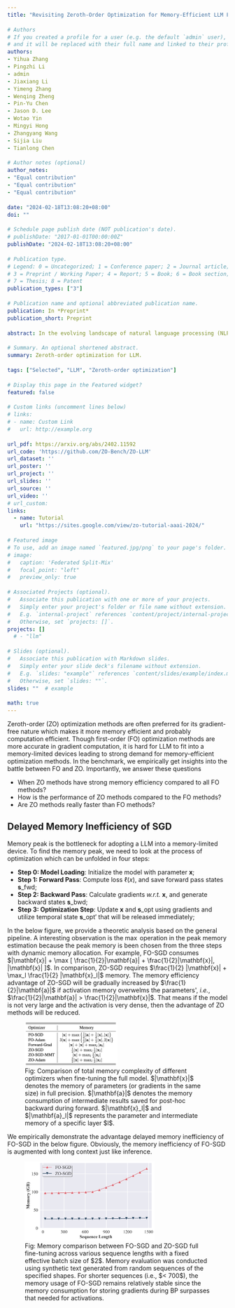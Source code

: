 ```yaml
---
title: "Revisiting Zeroth-Order Optimization for Memory-Efficient LLM Fine-Tuning: A Benchmark"

# Authors
# If you created a profile for a user (e.g. the default `admin` user), write the username (folder name) here 
# and it will be replaced with their full name and linked to their profile.
authors:
- Yihua Zhang
- Pingzhi Li
- admin
- Jiaxiang Li
- Yimeng Zhang
- Wenqing Zheng
- Pin-Yu Chen
- Jason D. Lee
- Wotao Yin
- Mingyi Hong
- Zhangyang Wang
- Sijia Liu
- Tianlong Chen

# Author notes (optional)
author_notes:
- "Equal contribution"
- "Equal contribution"
- "Equal contribution"

date: "2024-02-18T13:08:20+08:00"
doi: ""

# Schedule page publish date (NOT publication's date).
# publishDate: "2017-01-01T00:00:00Z"
publishDate: "2024-02-18T13:08:20+08:00"

# Publication type.
# Legend: 0 = Uncategorized; 1 = Conference paper; 2 = Journal article;
# 3 = Preprint / Working Paper; 4 = Report; 5 = Book; 6 = Book section;
# 7 = Thesis; 8 = Patent
publication_types: ["3"]

# Publication name and optional abbreviated publication name.
publication: In *Preprint*
publication_short: Preprint

abstract: In the evolving landscape of natural language processing (NLP), fine-tuning pre-trained Large Language Models (LLMs) with first-order (FO) optimizers like SGD and Adam has become standard. Yet, as LLMs grow {in size}, the substantial memory overhead from back-propagation (BP) for FO gradient computation presents a significant challenge. Addressing this issue is crucial, especially for applications like on-device training where memory efficiency is paramount. This paper proposes a shift towards BP-free, zeroth-order (ZO) optimization as a solution for reducing memory costs during LLM fine-tuning, building on the initial concept introduced by MeZO. Unlike traditional ZO-SGD methods, our work expands the exploration to a wider array of ZO optimization techniques, through a comprehensive, first-of-its-kind benchmarking study across five LLM families (Roberta, OPT, LLaMA, Vicuna, Mistral), three task complexities, and five fine-tuning schemes. Our study unveils previously overlooked optimization principles, highlighting the importance of task alignment, the role of the forward gradient method, and the balance between algorithm complexity and fine-tuning performance. We further introduce novel enhancements to ZO optimization, including block-wise descent, hybrid training, and gradient sparsity. Our study offers a promising direction for achieving further memory-efficient LLM fine-tuning. The code is available at [the URL](https://github.com/ZO-Bench/ZO-LLM).

# Summary. An optional shortened abstract.
summary: Zeroth-order optimization for LLM.

tags: ["Selected", "LLM", "Zeroth-order optimization"]

# Display this page in the Featured widget?
featured: false

# Custom links (uncomment lines below)
# links:
# - name: Custom Link
#   url: http://example.org

url_pdf: https://arxiv.org/abs/2402.11592
url_code: 'https://github.com/ZO-Bench/ZO-LLM'
url_dataset: ''
url_poster: ''
url_project: ''
url_slides: ''
url_source: ''
url_video: ''
# url_custom:
links:
  - name: Tutorial
    url: "https://sites.google.com/view/zo-tutorial-aaai-2024/"

# Featured image
# To use, add an image named `featured.jpg/png` to your page's folder. 
# image:
#   caption: 'Federated Split-Mix'
#   focal_point: "left"
#   preview_only: true

# Associated Projects (optional).
#   Associate this publication with one or more of your projects.
#   Simply enter your project's folder or file name without extension.
#   E.g. `internal-project` references `content/project/internal-project/index.md`.
#   Otherwise, set `projects: []`.
projects: []
  # - "llm"

# Slides (optional).
#   Associate this publication with Markdown slides.
#   Simply enter your slide deck's filename without extension.
#   E.g. `slides: "example"` references `content/slides/example/index.md`.
#   Otherwise, set `slides: ""`.
slides: ""  # example

math: true
---
```


Zeroth-order (ZO) optimization methods are often preferred for its gradient-free nature which makes it more memory efficient and probably computation efficient.
Though first-order (FO) optimization methods are more accurate in gradient computation, it is hard for LLM to fit into a memory-limited devices leading to strong demand for memory-efficient optimization methods.
In the benchmark, we empirically get insights into the battle between FO and ZO. Importantly, we answer these questions
* When ZO methods have strong memory efficiency compared to all FO methods?
* How is the performance of ZO methods compared to the FO methods?
* Are ZO methods really faster than FO methods?

## Delayed Memory Inefficiency of SGD

Memory peak is the bottleneck for adopting a LLM into a memory-limited device.
To find the memory peak, we need to look at the process of optimization which can be unfolded in four steps:
* **Step 0: Model Loading**: Initialize the model with parameter $\mathbf{x}$;
* **Step 1: Forward Pass**: Compute loss $\ell(x)$, and save forward pass states $\mathbf{s}\_{\text{fwd}}$;
* **Step 2: Backward Pass**: Calculate gradients *w.r.t.* $\mathbf{x}$, and generate backward states $\mathbf{s}\_{\text{bwd}}$;
* **Step 3: Optimization Step**: Update $\mathbf{x}$ and $\mathbf{s}\_{\text{opt}}$ using gradients and utilize temporal state $\mathbf{s}\_{\text{opt}}'$ that will be released immediately;

In the below figure, we provide a theoretic analysis based on the general pipeline.
A interesting observation is the $\max$ operation in the peak memory estimation because the peak memory is been chosen from the three steps with dynamic memory allocation.
For example, FO-SGD consumes $|\mathbf{x}| + \max [ \frac{1}{2}|\mathbf{a}| + \frac{1}{2}|\mathbf{x}|, |\mathbf{x}| ]$.
In comparison, ZO-SGD requires $\frac{1}{2} |\mathbf{x}| + \max_l \frac{1}{2} |\mathbf{x}_l|$ memory.
The memory efficiency advantage of ZO-SGD will be gradually increased by $\frac{1}{2}|\mathbf{a}|$ if activation memory overwelms the parameters', *i.e.*, $\frac{1}{2}|\mathbf{a}| > \frac{1}{2}|\mathbf{x}|$.
That means if the model is not very large and the activation is very dense, then the advantage of ZO methods will be reduced.
<figure>
<img src="mem_theory.png" width=50% title="">
<figcaption>Fig: Comparison of total memory complexity of different optimizers when fine-tuning the full model. $|\mathbf{x}|$ denotes the memory of parameters (or gradients in the same size) in full precision.
    $|\mathbf{a}|$ denotes the memory consumption of intermediate results saved for post-hoc backward during forward.
    $|\mathbf{x}_l|$ and $|\mathbf{a}_l|$ represents the parameter and intermediate memory of a specific layer $l$.</figcaption>
</figure>

We empirically demonstrate the advantage delayed memory inefficiency of FO-SGD in the below figure.
Obviously, the memory inefficiency of FO-SGD is augmented with long context just like inference.
<figure>
<img src="memory_seqlen_ablation.png" width=70% title="">
<figcaption>Fig: Memory comparison between FO-SGD and ZO-SGD full fine-tuning across various sequence lengths with a fixed effective batch size of $2$. Memory evaluation was conducted using synthetic text generated from random sequences of the specified shapes. For shorter sequences (i.e., $< 700$), the memory usage of FO-SGD remains relatively stable since the memory consumption for storing gradients during BP surpasses that needed for activations.</figcaption>
</figure>

<!-- ## ZO Methods Are Still Behind FO Methods

TBA

## ZO Methods Are Faster with Larger Batches

TBA -->
